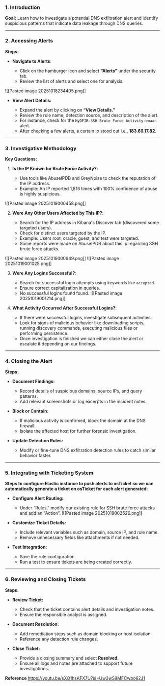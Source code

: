 ### 1. Introduction

**Goal:** Learn how to investigate a potential DNS exfiltration alert and identify suspicious patterns that indicate data leakage through DNS queries.

---

### 2. Accessing Alerts

**Steps:**

- **Navigate to Alerts:**
    
    - Click on the hamburger icon and select **“Alerts”** under the security tab.
    - Review the list of alerts and select one for analysis.

![[Pasted image 20251018234405.png]]
- **View Alert Details:**
    
    - Expand the alert by clicking on **“View Details.”**
    - Review the rule name, detection source, and description of the alert.
    - For instance, check for the `MyDFIR-SSH Brute Force Activity-emaan` alert.
    - After checking a few alerts, a certain ip stood out i.e., **183.66.17.82**.

---

### 3. Investigative Methodology

**Key Questions:**

1. **Is the IP Known for Brute Force Activity?**:
    
    - Use tools like AbuseIPDB and GreyNoise to check the reputation of the IP address.
    - Example: An IP reported 1,816 times with 100% confidence of abuse is highly suspicious.

![[Pasted image 20251019000458.png]]

2. **Were Any Other Users Affected by This IP?**:
    
    - Search for the IP address in Kibana's Discover tab (discovered some targeted users).
    - Check for distinct users targeted by the IP.
    - Example: Users root, oracle, guest, and test were targeted.
    - Some reports were made on AbuseIPDB about this ip regarding SSH brute force attacks.

![[Pasted image 20251019000649.png]]
![[Pasted image 20251019001025.png]]

3. **Were Any Logins Successful?**:
    
    - Search for successful login attempts using keywords like `accepted`.
    - Ensure correct capitalization in queries.
    - No successful logins found found.
    ![[Pasted image 20251019001214.png]]

4. **What Activity Occurred After Successful Logins?**:
    
    - If there were successful logins, investigate subsequent activities.
    - Look for signs of malicious behavior like downloading scripts, running discovery commands, executing malicious files or performing persistence.
    - Once investigation is finished we can either close the alert or escalate it depending on our findings.

---

### 4. Closing the Alert

**Steps:**

- **Document Findings:**
    
    - Record details of suspicious domains, source IPs, and query patterns.
    - Add relevant screenshots or log excerpts in the incident notes.
        
- **Block or Contain:**
    
    - If malicious activity is confirmed, block the domain at the DNS firewall.
    - Isolate the affected host for further forensic investigation.
        
- **Update Detection Rules:**
    
    - Modify or fine-tune DNS exfiltration detection rules to catch similar behavior faster.
        

---

### 5. Integrating with Ticketing System

**Steps to configure Elastic instance to push alerts to osTicket so we can automatically generate a ticket on osTicket for each alert generated:**

- **Configure Alert Routing:**
    
    - Under “Rules,” modify our existing rule for SSH brute force attacks and add an “Action”.
![[Pasted image 20251019002526.png]]

- **Customize Ticket Details:**
    
    - Include relevant variables such as domain, source IP, and rule name.
    - Remove unnecessary fields like attachments if not needed.

- **Test Integration:**
    
    - Save the rule configuration.
    - Run a test to ensure tickets are being created correctly.




---

### 6. Reviewing and Closing Tickets

**Steps:**

- **Review Ticket:**
    
    - Check that the ticket contains alert details and investigation notes.
    - Ensure the responsible analyst is assigned.
        
- **Document Resolution:**
    
    - Add remediation steps such as domain blocking or host isolation.
    - Reference any detection rule changes.
        
- **Close Ticket:**
    
    - Provide a closing summary and select **Resolved**.
    - Ensure all logs and notes are attached to support future investigations.

**Reference**
https://youtu.be/sXQ1hsAFX7U?si=Uw3wS9MFCwbo62J1